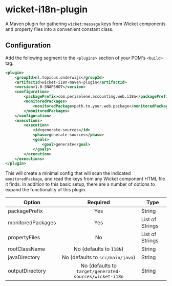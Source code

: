 # wicket-i18n-plugin

A Maven plugin for gathering `wicket:message` keys from Wicket components and property files into a convenient constant class.

## Configuration

Add the following segment to the `<plugins>` section of your POM's `<build>` tag.

```xml
<plugin>
	<groupId>nl.topicus.onderwijs</groupId>
	<artifactId>wicket-i18n-maven-plugin</artifactId>
	<version>1.0-SNAPSHOT</version>
	<configuration>
		<packagePrefix>com.periselene.accounting.web.i18n</packagePrefix>
		<monitoredPackages>
			<monitoredPackage>path.to.your.web.package</monitoredPackage>
		</monitoredPackages>
	</configuration>
	<executions>
		<execution>
			<id>generate-sources</id>
			<phase>generate-sources</phase>
			<goals>
				<goal>generate</goal>
			</goals>
		</execution>
	</executions>
</plugin>
```

This will create a minimal config that will scan the indicated `monitoredPackage`, and read the keys from any Wicket component HTML file it finds. In addition to this basic setup, there are a number of options to expand the functionality of this plugin.

| Option            | Required                                               | Type            |
| ----------------- |:------------------------------------------------------:| --------------- |
| packagePrefix     | Yes                                                    | String          |
| monitoredPackages | Yes                                                    | List of Strings |
| propertyFiles     | No                                                     | List of Strings |
| rootClassName     | No (defaults to `I18N`)                                | String          |
| javaDirectory     | No (defaults to `src/main/java`)                       | String          |
| outputDirectory   | No (defaults to `target/generated-sources/wicket-i18n` | String          |
